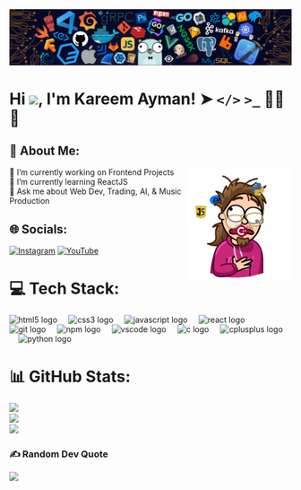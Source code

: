 <img src="banner.png" alt="banner" />

# Hi ![](https://user-images.githubusercontent.com/18350557/176309783-0785949b-9127-417c-8b55-ab5a4333674e.gif), I'm Kareem Ayman! ➤ **`</>`** **`>_`** 👨‍💻🌐

## 💫 About Me:
<div align="right"><img alt="Confused" src="confused.gif" align="right" height="200"/></div>
🔭 I’m currently working on Frontend Projects<br>🌱 I’m currently learning ReactJS<br>💬 Ask me about Web Dev, Trading, AI, & Music Production

## 🌐 Socials:
[![Instagram](https://img.shields.io/badge/Instagram-%23E4405F.svg?logo=Instagram&logoColor=white)](https://instagram.com/kareemaymann10) [![YouTube](https://img.shields.io/badge/YouTube-%23FF0000.svg?logo=YouTube&logoColor=white)](https://youtube.com/@prodkriko) 

# 💻 Tech Stack:
<div align="left">
  <img src="https://cdn.jsdelivr.net/gh/devicons/devicon/icons/html5/html5-original.svg" height="40" alt="html5 logo"  />
  <img width="12" />
  <img src="https://cdn.jsdelivr.net/gh/devicons/devicon/icons/css3/css3-original.svg" height="40" alt="css3 logo"  />
  <img width="12" />
  <img src="https://cdn.jsdelivr.net/gh/devicons/devicon/icons/javascript/javascript-original.svg" height="40" alt="javascript logo"  />
  <img width="12" />
  <img src="https://cdn.jsdelivr.net/gh/devicons/devicon/icons/react/react-original.svg" height="40" alt="react logo"  />
  <img width="12" />
  <img src="https://cdn.jsdelivr.net/gh/devicons/devicon/icons/git/git-original.svg" height="40" alt="git logo"  />
  <img width="12" />
  <img src="https://cdn.jsdelivr.net/gh/devicons/devicon/icons/npm/npm-original-wordmark.svg" height="40" alt="npm logo"  />
  <img width="12" />
  <img src="https://cdn.jsdelivr.net/gh/devicons/devicon/icons/vscode/vscode-original.svg" height="40" alt="vscode logo"  />
  <img width="12" />
  <img src="https://cdn.jsdelivr.net/gh/devicons/devicon/icons/c/c-original.svg" height="40" alt="c logo"  />
  <img width="12" />
  <img src="https://cdn.jsdelivr.net/gh/devicons/devicon/icons/cplusplus/cplusplus-original.svg" height="40" alt="cplusplus logo"  />
  <img width="12" />
  <img src="https://cdn.jsdelivr.net/gh/devicons/devicon/icons/python/python-original.svg" height="40" alt="python logo"  />
</div>

###
# 📊 GitHub Stats:
![](https://github-readme-stats.vercel.app/api?username=kareemayman&theme=aura&hide_border=false&include_all_commits=false&count_private=false)<br/>
![](https://github-readme-streak-stats.herokuapp.com/?user=kareemayman&theme=aura&hide_border=false)<br/>
![](https://github-readme-stats.vercel.app/api/top-langs/?username=kareemayman&theme=aura&hide_border=false&include_all_commits=false&count_private=false&layout=compact)

### ✍️ Random Dev Quote
![](https://quotes-github-readme.vercel.app/api?type=horizontal&theme=radical)
